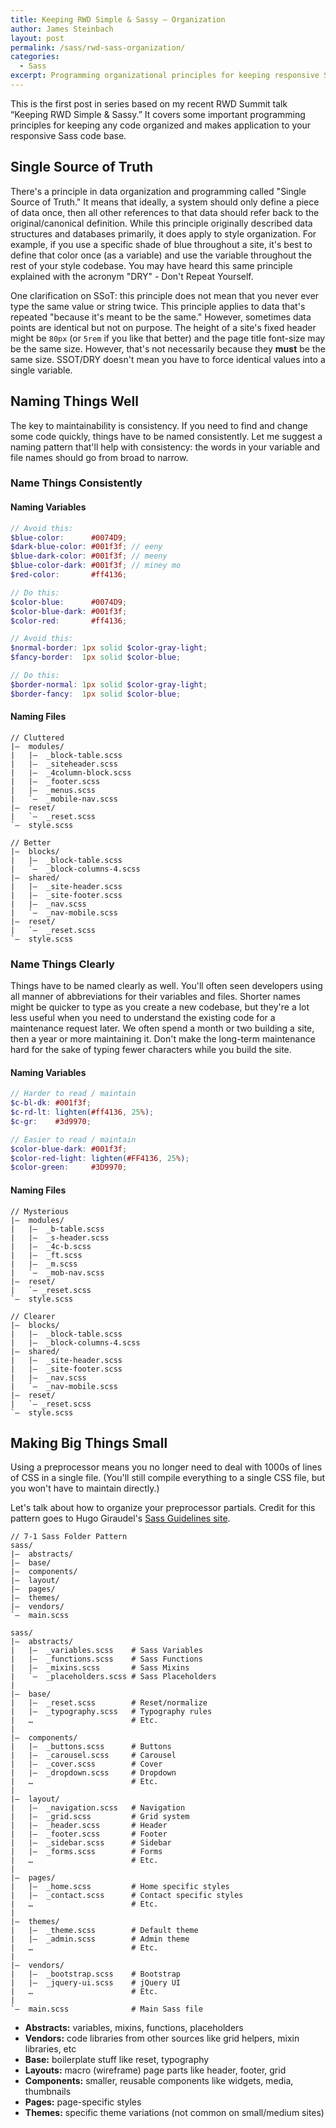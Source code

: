 ```yaml
---
title: Keeping RWD Simple & Sassy – Organization
author: James Steinbach
layout: post
permalink: /sass/rwd-sass-organization/
categories:
  - Sass
excerpt: Programming organizational principles for keeping responsive Sass code clean and maintainable.
---
```


This is the first post in series based on my recent RWD Summit talk “Keeping RWD Simple & Sassy.” It covers some important programming principles for keeping any code organized and makes application to your responsive Sass code base.

## Single Source of Truth

There's a principle in data organization and programming called "Single Source of Truth." It means that ideally, a system should only define a piece of data once, then all other references to that data should refer back to the original/canonical definition. While this principle originally described data structures and databases primarily, it does apply to style organization. For example, if you use a specific shade of blue throughout a site, it's best to define that color once (as a variable) and use the variable throughout the rest of your style codebase. You may have heard this same principle explained with the acronym "DRY" - Don't Repeat Yourself.

One clarification on SSoT: this principle does not mean that you never ever type the same value or string twice. This principle applies to data that's repeated "because it's meant to be the same." However, sometimes data points are identical but not on purpose. The height of a site's fixed header might be `80px` (or `5rem` if you like that better) and the page title font-size may be the same size. However, that's not necessarily because they **must** be the same size. SSOT/DRY doesn't mean you have to force identical values into a single variable.

## Naming Things Well

The key to maintainability is consistency. If you need to find and change some code quickly, things have to be named consistently. Let me suggest a naming pattern that'll help with consistency: the words in your variable and file names should go from broad to narrow.

### Name Things Consistently

#### Naming Variables

~~~scss
// Avoid this:
$blue-color:      #0074D9;
$dark-blue-color: #001f3f; // eeny
$blue-dark-color: #001f3f; // meeny
$blue-color-dark: #001f3f; // miney mo
$red-color:       #ff4136;

// Do this:
$color-blue:      #0074D9;
$color-blue-dark: #001f3f;
$color-red:       #ff4136;
~~~

~~~scss
// Avoid this:
$normal-border: 1px solid $color-gray-light;
$fancy-border:  1px solid $color-blue;

// Do this:
$border-normal: 1px solid $color-gray-light;
$border-fancy:  1px solid $color-blue;
~~~

#### Naming Files

~~~
// Cluttered
|–  modules/
|   |–  _block-table.scss
|   |–  _siteheader.scss
|   |–  _4column-block.scss
|   |–  _footer.scss
|   |–  _menus.scss
|   `–  _mobile-nav.scss
|–  reset/
|   `–  _reset.scss
`–  style.scss

// Better
|–  blocks/
|   |–  _block-table.scss
|   `–  _block-columns-4.scss
|–  shared/
|   |–  _site-header.scss
|   |–  _site-footer.scss
|   |–  _nav.scss
|   `–  _nav-mobile.scss
|–  reset/
|   `–  _reset.scss
`–  style.scss
~~~

### Name Things Clearly

Things have to be named clearly as well. You'll often seen developers using all manner of abbreviations for their variables and files. Shorter names might be quicker to type as you create a new codebase, but they're a lot less useful when you need to understand the existing code for a maintenance request later. We often spend a month or two building a site, then a year or more maintaining it. Don't make the long-term maintenance hard for the sake of typing fewer characters while you build the site.

#### Naming Variables

~~~scss
// Harder to read / maintain
$c-bl-dk: #001f3f;
$c-rd-lt: lighten(#ff4136, 25%);
$c-gr:    #3d9970;

// Easier to read / maintain
$color-blue-dark: #001f3f;
$color-red-light: lighten(#FF4136, 25%);
$color-green:     #3D9970;
~~~

#### Naming Files

~~~
// Mysterious
|–  modules/
|   |–  _b-table.scss
|   |–  _s-header.scss
|   |–  _4c-b.scss
|   |–  _ft.scss
|   |–  _m.scss
|   `–  _mob-nav.scss
|–  reset/
|   `– _reset.scss
`–  style.scss

// Clearer
|–  blocks/
|   |–  _block-table.scss
|   |–  _block-columns-4.scss
|–  shared/
|   |–  _site-header.scss
|   |–  _site-footer.scss
|   |–  _nav.scss
|   `–  _nav-mobile.scss
|–  reset/
|   `– _reset.scss
`–  style.scss
~~~

## Making Big Things Small

Using a preprocessor means you no longer need to deal with 1000s of lines of CSS in a single file. (You'll still compile everything to a single CSS file, but you won't have to maintain directly.)

Let's talk about how to organize your preprocessor partials. Credit for this pattern goes to Hugo Giraudel's [Sass Guidelines site](http://sass-guidelin.es/#the-7-1-pattern).

~~~
// 7-1 Sass Folder Pattern
sass/
|–  abstracts/
|–  base/
|–  components/
|–  layout/
|–  pages/
|–  themes/
|–  vendors/
`–  main.scss
~~~

~~~
sass/
|–  abstracts/
|   |–  _variables.scss    # Sass Variables
|   |–  _functions.scss    # Sass Functions
|   |–  _mixins.scss       # Sass Mixins
|   `–  _placeholders.scss # Sass Placeholders
|
|–  base/
|   |–  _reset.scss        # Reset/normalize
|   |–  _typography.scss   # Typography rules
|   …                      # Etc.
|
|–  components/
|   |–  _buttons.scss      # Buttons
|   |–  _carousel.scss     # Carousel
|   |–  _cover.scss        # Cover
|   |–  _dropdown.scss     # Dropdown
|   …                      # Etc.
|
|–  layout/
|   |–  _navigation.scss   # Navigation
|   |–  _grid.scss         # Grid system
|   |–  _header.scss       # Header
|   |–  _footer.scss       # Footer
|   |–  _sidebar.scss      # Sidebar
|   |–  _forms.scss        # Forms
|   …                      # Etc.
|
|–  pages/
|   |–  _home.scss         # Home specific styles
|   |–  _contact.scss      # Contact specific styles
|   …                      # Etc.
|
|–  themes/
|   |–  _theme.scss        # Default theme
|   |–  _admin.scss        # Admin theme
|   …                      # Etc.
|
|–  vendors/
|   |–  _bootstrap.scss    # Bootstrap
|   |–  _jquery-ui.scss    # jQuery UI
|   …                      # Etc.
|
`–  main.scss              # Main Sass file
~~~

* **Abstracts:** variables, mixins, functions, placeholders
* **Vendors:** code libraries from other sources like grid helpers, mixin libraries, etc
* **Base:** boilerplate stuff like reset, typography
* **Layouts:** macro (wireframe) page parts like header, footer, grid
* **Components:** smaller, reusable components like widgets, media, thumbnails
* **Pages:** page-specific styles
* **Themes:** specific theme variations (not common on small/medium sites)
